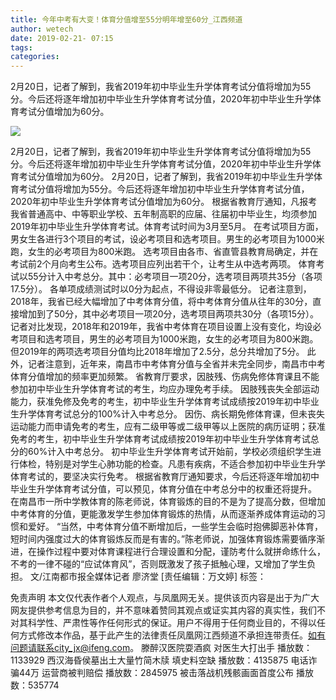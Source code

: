 ```yaml
---
title: 今年中考有大变！体育分值增至55分明年增至60分_江西频道
author: wetech
date: 2019-02-21- 07:15
tags: 
categories: 
---
```

2月20日，记者了解到，我省2019年初中毕业生升学体育考试分值将增加为55分。今后还将逐年增加初中毕业生升学体育考试分值，2020年初中毕业生升学体育考试分值增加为60分。
<!-- more -->
                
<img align="center" border="0" src="http://p2.ifengimg.com/a/2016/0810/204c433878d5cf9size1_w16_h16.png" />
                
                
            
2月20日，记者了解到，我省2019年初中毕业生升学体育考试分值将增加为55分。今后还将逐年增加初中毕业生升学体育考试分值，2020年初中毕业生升学体育考试分值增加为60分。
2月20日，记者了解到，我省2019年初中毕业生升学体育考试分值将增加为55分。今后还将逐年增加初中毕业生升学体育考试分值，2020年初中毕业生升学体育考试分值增加为60分。
根据省教育厅通知，凡报考我省普通高中、中等职业学校、五年制高职的应届、往届初中毕业生，均须参加2019年初中毕业生升学体育考试。体育考试时间为3月至5月。
在考试项目方面，男女生各进行3个项目的考试，设必考项目和选考项目。男生的必考项目为1000米跑，女生的必考项目为800米跑。
选考项目由各市、省直管县教育局确定，并在考试前2个月向考生公布。选考项目应列出若干个，让考生从中选考两项。
体育考试以55分计入中考总分。其中：必考项目一项20分，选考项目两项共35分（各项17.5分）。
各单项成绩测试时以0分为起点，不得设非零最低分。
记者注意到，2018年，我省已经大幅增加了中考体育分值，将中考体育分值从往年的30分，直接增加到了50分，其中必考项目一项20分，选考项目两项共30分（各项15分）。
记者对比发现，2018年和2019年，我省中考体育在项目设置上没有变化，均设必考项目和选考项目，男生的必考项目为1000米跑，女生的必考项目为800米跑。但2019年的两项选考项目分值均比2018年增加了2.5分，总分共增加了5分。
此外，记者注意到，近年来，南昌市中考体育分值与全省并未完全同步，南昌市中考体育分值增加的频率更加频繁。
省教育厅要求，因肢残、伤病免修体育课且不能参加初中毕业生升学体育考试的考生，均应办理免考手续。
因肢残丧失全部运动能力，获准免修及免考的考生，初中毕业生升学体育考试成绩按2019年初中毕业生升学体育考试总分的100%计入中考总分。
因伤、病长期免修体育课，但未丧失运动能力而申请免考的考生，应有二级甲等或二级甲等以上医院的病历证明；获准免考的考生，初中毕业生升学体育考试成绩按2019年初中毕业生升学体育考试总分的60%计入中考总分。
初中毕业生升学体育考试开始前，学校必须组织学生进行体检，特别是对学生心肺功能的检查。凡患有疾病，不适合参加初中毕业生升学体育考试的，要坚决实行免考。
根据省教育厅通知要求，今后还将逐年增加初中毕业生升学体育考试分值，可以预见，体育分值在中考总分中的权重还将提升。
在南昌市一所中学教体育的陈老师说，体育锻炼的目的不是为了提高分数，但增加中考体育的分值，更能激发学生参加体育锻炼的热情，从而逐渐养成体育运动的习惯和爱好。
“当然，中考体育分值不断增加后，一些学生会临时抱佛脚恶补体育，短时间内强度过大的体育锻炼反而是有害的。”陈老师说，加强体育锻炼需要循序渐进，在操作过程中要对体育课程进行合理设置和分配，谨防考什么就拼命练什么，不考的一律不碰的“应试体育风”，否则既激发了孩子抵触心理，又增加了学生负担。
文/江南都市报全媒体记者 廖济堂
[责任编辑：万文婷]
标签：
             
免责声明
本文仅代表作者个人观点，与凤凰网无关。提供该页内容是出于为广大网友提供参考信息为目的，并不意味着赞同其观点或证实其内容的真实性，我们不对其科学性、严肃性等作任何形式的保证。用户不得用于任何商业目的，不得以任何方式修改本作品，基于此产生的法律责任凤凰网江西频道不承担连带责任。如有问题请联系city_jx@ifeng.com。
滕醉汉医院耍酒疯 对医生大打出手
播放数：1133929
西汉海昏侯墓出土大量竹简木牍 填史料空缺
播放数：4135875
电话诈骗44万 运营商被判赔偿
播放数：2845975
被击落战机残骸画面首度公布
播放数：535774
